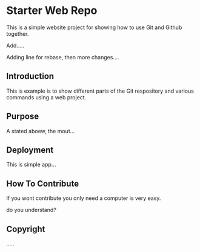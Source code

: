 # Starter Web Repo

This is a simple website project for showing how to use Git and Github together.

Add.....

Adding line for rebase, then more changes....

## Introduction

This is example is to show different parts of the Git 
respository and various commands using a web project.

## Purpose

A stated aboew, the mout...

## Deployment

This is simple app...

## How To Contribute

If you wont contribute you only need a computer is very easy. 

do you understand?

## Copyright

.....